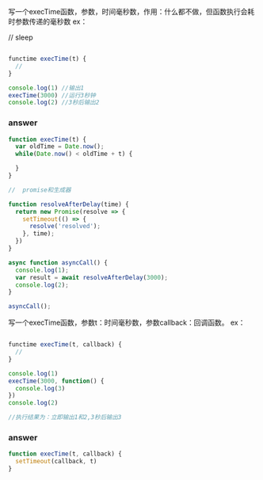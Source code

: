写一个execTime函数，参数，时间毫秒数，作用：什么都不做，但函数执行会耗时参数传递的毫秒数
ex：

// sleep


``` js

functime execTime(t) {
  //
}

console.log(1) //输出1
execTime(3000) //运行3秒钟
console.log(2) //3秒后输出2

```

### answer

``` js
function execTime(t) {
  var oldTime = Date.now();
  while(Date.now() < oldTime + t) {

  }
}

//  promise和生成器

function resolveAfterDelay(time) {
  return new Promise(resolve => {
    setTimeout(() => {
      resolve('resolved');
    }, time);
  })
}

async function asyncCall() {
  console.log(1);
  var result = await resolveAfterDelay(3000);
  console.log(2);
}

asyncCall();


```

写一个execTime函数，参数t：时间毫秒数，参数callback：回调函数。
ex：


``` js

functime execTime(t, callback) {
  //
}

console.log(1)
execTime(3000, function() {
  console.log(3)
})
console.log(2)

//执行结果为：立即输出1和2,3秒后输出3

```

### answer

``` js
function execTime(t, callback) {
  setTimeout(callback, t)
}


```